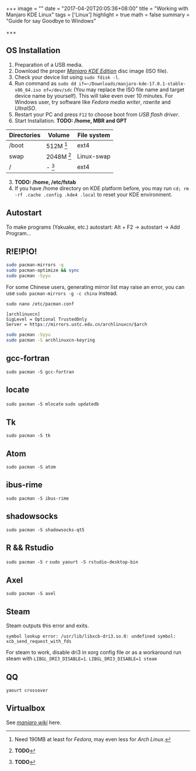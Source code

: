 +++
image = ""
date = "2017-04-20T20:05:36+08:00"
title = "Working with Manjaro KDE Linux"
tags = ['Linux']
highlight = true
math = false
summary = "Guide for say Goodbye to Windows"

+++

## OS Installation
1. Preparation of a USB media.
 1. Download the proper [*Manjaro KDE Edition*](https://manjaro.org/get-manjaro/) disc image (ISO file).
 2. Check your device list using `sudo fdisk -l`.
 3. Run command as `sudo dd if=~/Downloads/manjaro-kde-17.0.1-stable-x86_64.iso of=/dev/sdc` (You may replace the ISO file name and target device name by yourself). This will take even over 10 minutes. For Windows user, try software like *Fedora media writer*, *rawrite* and *UltraISO*.
2. Restart your PC and press `F12` to choose boot from *USB flash driver*.
3. Start Installation. **TODO: /home, MBR and GPT**

| Directories | Volume     | File system |
| ----------- | ---------- | ----------- |
| /boot       | 512M [^1]  | ext4        |
| swap        | 2048M [^2] | Linux-swap  |
| /           | - [^3]     | ext4        |

3. **TODO: /home, /etc/fstab**
4. If you have /home directory on KDE platform before, you may run `cd; rm -rf .cache .config .kde4 .local` to reset your KDE environment.

## Autostart
To make programs (Yakuake, etc.) autostart:
Alt + F2 -> autostart -> Add Program...

## R!E!P!O!
```bash
sudo pacman-mirrors -g
sudo pacman-optimize && sync
sudo pacman -Syyu
```

For some Chinese users, generating mirror list may raise an error, you can use `sudo pacman-mirrors -g -c china` instead.

`sudo nano /etc/pacman.conf`

```pre
[archlinuxcn]
SigLevel = Optional TrustedOnly
Server = https://mirrors.ustc.edu.cn/archlinuxcn/$arch
```

```bash
sudo pacman -Syyu
sudo pacman -S archlinuxcn-keyring
```

## gcc-fortran
`sudo pacman -S gcc-fortran`

## locate
``sudo pacman -S mlocate``
``sudo updatedb``

## Tk

`sudo pacman -S tk`

## Atom
`sudo pacman -S atom`

## ibus-rime
`sudo pacman -S ibus-rime`

## shadowsocks
`sudo pacman -S shadowsocks-qt5`

## R && Rstudio
`sudo pacman -S r`
`sudo yaourt -S rstudio-desktop-bin`

## Axel
`sudo pacman -S axel`

## Steam
Steam outputs this error and exits.
```pre
symbol lookup error: /usr/lib/libxcb-dri3.so.0: undefined symbol: xcb_send_request_with_fds
```
For steam to work, disable dri3 in xorg config file or as a workaround run steam with `LIBGL_DRI3_DISABLE=1`.
`LIBGL_DRI3_DISABLE=1 steam`

## QQ
`yaourt crossover`

## Virtualbox
See [*manjaro wiki*](https://wiki.manjaro.org/index.php?title=Virtualbox) here.

[^1]: Need 190MB at least for *Fedora*, may even less for *Arch Linux*.
[^2]: **TODO**
[^3]: **TODO**
